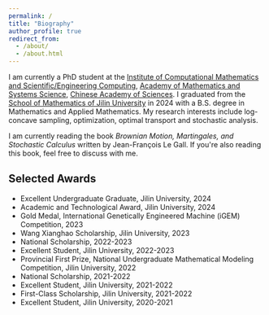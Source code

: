 ```yaml
---
permalink: /
title: "Biography"
author_profile: true
redirect_from: 
  - /about/
  - /about.html
---
```




I am currently a PhD student at the [Institute of Computational Mathematics and Scientific/Engineering Computing](https://icmsec.cc.ac.cn/), [Academy of Mathematics and Systems Science](http://www.amss.ac.cn/), [Chinese Academy of Sciences](https://www.cas.ac.cn/). I graduated from the [School of Mathematics of Jilin University](https://math.jlu.edu.cn/) in 2024 with a B.S. degree in Mathematics and Applied Mathematics. My research interests include log-concave sampling, optimization, optimal transport and stochastic analysis.

I am currently reading the book *Brownian Motion, Martingales, and Stochastic Calculus* written by Jean-François Le Gall. If you're also reading this book, feel free to discuss with me.

## Selected Awards

- Excellent Undergraduate Graduate, Jilin University, 2024
- Academic and Technological Award, Jilin University, 2024
- Gold Medal, International Genetically Engineered Machine (iGEM) Competition, 2023
- Wang Xianghao Scholarship, Jilin University, 2023
- National Scholarship, 2022-2023
- Excellent Student, Jilin University, 2022-2023
- Provincial First Prize, National Undergraduate Mathematical Modeling Competition, Jilin University, 2022
- National Scholarship, 2021-2022
- Excellent Student, Jilin University, 2021-2022
- First-Class Scholarship, Jilin University, 2021-2022
- Excellent Student, Jilin University, 2020-2021






